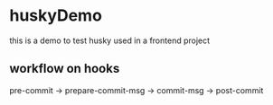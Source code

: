 # huskyDemo
this is a demo to test husky used in a frontend project

## workflow on hooks
pre-commit -> prepare-commit-msg -> commit-msg -> post-commit
